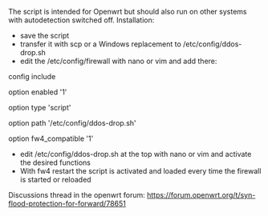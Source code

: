 The script is intended for Openwrt but should also run on other systems with autodetection switched off.
Installation:
- save the script
- transfer it with scp or a Windows replacement to /etc/config/ddos-drop.sh
- edit the /etc/config/firewall with nano or vim and add there:

config include

option enabled '1'

option type 'script'

option path '/etc/config/ddos-drop.sh'

option fw4_compatible '1'

- edit /etc/config/ddos-drop.sh at the top with nano or vim and activate the desired functions
- With fw4 restart the script is activated and loaded every time the firewall is started or reloaded

Discussions thread in the openwrt forum: https://forum.openwrt.org/t/syn-flood-protection-for-forward/78651
